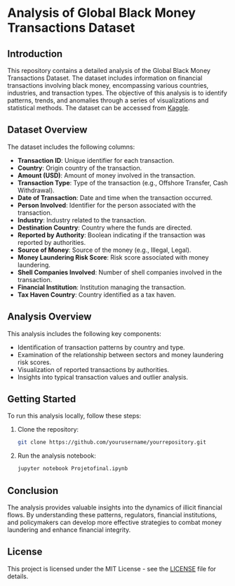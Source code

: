 # Analysis of Global Black Money Transactions Dataset

## Introduction
This repository contains a detailed analysis of the Global Black Money Transactions Dataset. The dataset includes information on financial transactions involving black money, encompassing various countries, industries, and transaction types. The objective of this analysis is to identify patterns, trends, and anomalies through a series of visualizations and statistical methods. The dataset can be accessed from [Kaggle](https://www.kaggle.com/datasets/waqi786/global-black-money-transactions-dataset).

## Dataset Overview
The dataset includes the following columns:

- **Transaction ID**: Unique identifier for each transaction.
- **Country**: Origin country of the transaction.
- **Amount (USD)**: Amount of money involved in the transaction.
- **Transaction Type**: Type of the transaction (e.g., Offshore Transfer, Cash Withdrawal).
- **Date of Transaction**: Date and time when the transaction occurred.
- **Person Involved**: Identifier for the person associated with the transaction.
- **Industry**: Industry related to the transaction.
- **Destination Country**: Country where the funds are directed.
- **Reported by Authority**: Boolean indicating if the transaction was reported by authorities.
- **Source of Money**: Source of the money (e.g., Illegal, Legal).
- **Money Laundering Risk Score**: Risk score associated with money laundering.
- **Shell Companies Involved**: Number of shell companies involved in the transaction.
- **Financial Institution**: Institution managing the transaction.
- **Tax Haven Country**: Country identified as a tax haven.

## Analysis Overview
This analysis includes the following key components:

- Identification of transaction patterns by country and type.
- Examination of the relationship between sectors and money laundering risk scores.
- Visualization of reported transactions by authorities.
- Insights into typical transaction values and outlier analysis.

## Getting Started
To run this analysis locally, follow these steps:

1. Clone the repository:
   ```bash
   git clone https://github.com/yourusername/yourrepository.git
   ```
2. Run the analysis notebook:
   ```bash
   jupyter notebook Projetofinal.ipynb
   ```

## Conclusion
The analysis provides valuable insights into the dynamics of illicit financial flows. By understanding these patterns, regulators, financial institutions, and policymakers can develop more effective strategies to combat money laundering and enhance financial integrity.

## License
This project is licensed under the MIT License - see the [LICENSE](LICENSE) file for details.
